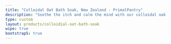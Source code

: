 ```yaml
---
title: "Colloidal Oat Bath Soak, New Zealand - PrimalPantry"
description: "Soothe the itch and calm the mind with our colloidal oak bath soak. Made to calm dry, irritated, itchy skin. Try it out today."
type: custom
layout: products/colloidial-oat-bath-soak
wipe: true
bootstrap5: true
---
```





